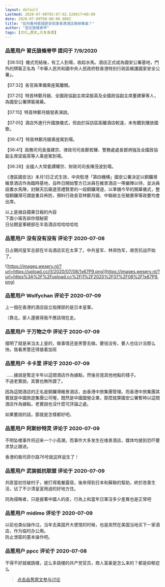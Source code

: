 ```yaml
---
layout: default
Lastmod: 2020-07-08T05:07:02.520917+00:00
date: 2020-07-09T00:00:00.000Z
title: "如何看待匪國匪安部拿香港酒店做辦事處？"
author: "習氏狼條脊甲"
tags: [文化,歷史,光复香港]
---
```



### 品葱用户 **習氏狼條脊甲** 提问于 7/9/2020
    
【08:50】儀式完結後，有工人到場，收起水馬。酒店正式成為國安公署基地，門外的牌匾正名為「中華人民共和國中央人民政府駐香港特別行政區維護國家安全公署」。  
  
【07:32】各官員準備乘座駕離開。  
  
【07:25】特首林鄭月娥、全國政協副主席梁振英及全國政協副主席董建華等人，為國安公署牌匾揭幕。  
  
【07:15】特首林鄭月娥發表演說。  
  
【07:05】酒店外進行升國旗儀式，但由於採訪區距離酒店較遠，未有聽到播放國歌。  
  
【06:47】特首林鄭月娥乘座駕到場。  
  
【06:41】政務司司長張建宗、律政司司長鄭若驊、警務處處長鄧炳強及全國政協副主席梁振英等人乘座駕到場。  
  
【06:28】全國人大常委譚耀宗、財政司司長陳茂波到場。  
  
《港區國安法》本月1日正式生效，中央駐港「第四機構」國安公署決定以銅鑼灣維景酒店作為臨時基地，自昨日開始警方已派員在維景酒店一帶嚴陣以待，並派員設置水馬陣，封鎖天后廟道至禮賢里的一段銅鑼灣道，以準備今早的開幕儀式，整個銅鑼灣可謂是重兵佈防，預料行政長官林鄭月娥、中聯辦主任駱惠寧等政要均會出席。  
  
  
  
以上是摘自蘋果日報的內容  
下面小瑤告訴你個秘密  
日佔期皇軍總部在半島酒店哈哈哈哈哈
    
                

### 品葱用户 **没有没有没有** 评论于 2020-07-08
        
日占期间皇军总部在半岛酒店实在太草了。中共皇军、林郑伪军，艰苦抗战开始了。  
  
![https://images.weserv.nl/?url=https://upload.cc/i1/2020/07/08/1x67P9.png](https://images.weserv.nl/?url=https%3A%2F%2Fupload.cc%2Fi1%2F2020%2F07%2F08%2F1x67P9.png)
        
                

### 品葱用户 **Wolfychan** 评论于 2020-07-09
        
上一個在香港的酒店設立指揮部的是日本皇軍。  
  
（靠北，家人還覺得我不應該現在走。
        
                

### 品葱用户 **于万物之中** 评论于 2020-07-09
        
摆明了就是来当太上皇的，做事情还是黑警去做。要钱没有，要人也估计没那么快。我看黑警还得接着加班
        
                

### 品葱用户 **卡卡里** 评论于 2020-07-09
        
 ……據說是暫定半年以這間酒店作為據點，然後另覓其他地點的樣子。  
不過老實說，其實也無所謂了。  
  
因為這間酒店的正名是銅鑼灣維景酒店，由香港中旅集團管理。而香港中旅集團其實就是中國旅遊集團公司喔，既然是中國國營企業，那麼就算國安公署暫時以這間酒店作為據點，老實說也沒什麼可評論之處。  
  
如果要說的話，那就是怎樣都好吧。
        
                

### 品葱用户 **阿斯妙特灵** 评论于 2020-07-09
        
不明坠楼事件将迎来一个小高潮，而事件大多发生在维景酒店，媒体均接到恐吓要求禁止跟进。  
  
香港的极司菲尔路76号就这样诞生了！
        
                

### 品葱用户 **武装抵抗联盟** 评论于 2020-07-09
        
共匪當初住破村子，被打得風餐露宿，後來得到日本和蘇聯的幫助，終於改善生活，佔了不少清皇室用過的好地方住。  
  
同為侵略者，只是披著中國人的皮，行為上和當年日軍沒多少差異也是正常吧
        
                

### 品葱用户 **midimo** 评论于 2020-07-09
        
以前也类似操作过。当年去美国开大使馆的时候，也是突然在美国当地买下一家酒店，作为临时办公用。  
防止泄密的基本操作吧。
        
                

### 品葱用户 **ppcc** 评论于 2020-07-08
        
干得不好就被跳楼，这么多跳楼的共产党官员，商人富豪是怎么来的？都是抑郁症么
        
                





> [点击品葱原文参与讨论](https://pincong.rocks/question/28224)

